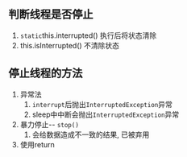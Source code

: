 

## 判断线程是否停止

1. `static`this.interrupted() 执行后将状态清除
2. this.isInterrupted() 不清除状态


## 停止线程的方法
1. 异常法
    1. `interrupt`后抛出`InterruptedException`异常
    2. sleep中中断会抛出`InterruptedException`异常
2. 暴力停止-- `stop()` 
    1. 会给数据造成不一致的结果, 已被弃用
3. 使用return